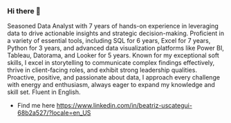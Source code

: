### Hi there 👋

Seasoned Data Analyst with 7 years of hands-on experience in leveraging data to drive actionable insights and strategic decision-making. Proficient in a variety of essential tools, including SQL for 6 years, Excel for 7 years, Python for 3 years, and advanced data visualization platforms like Power BI, Tableau, Datorama, and Looker for 5 years. Known for my exceptional soft skills, I excel in storytelling to communicate complex findings effectively, thrive in client-facing roles, and exhibit strong leadership qualities. Proactive, positive, and passionate about data, I approach every challenge with energy and enthusiasm, always eager to expand my knowledge and skill set. Fluent in English.

- Find me here https://www.linkedin.com/in/beatriz-uscategui-68b2a527/?locale=en_US

<!--
**Battyusk/Battyusk** is a ✨ _special_ ✨ repository because its `README.md` (this file) appears on your GitHub profile.



